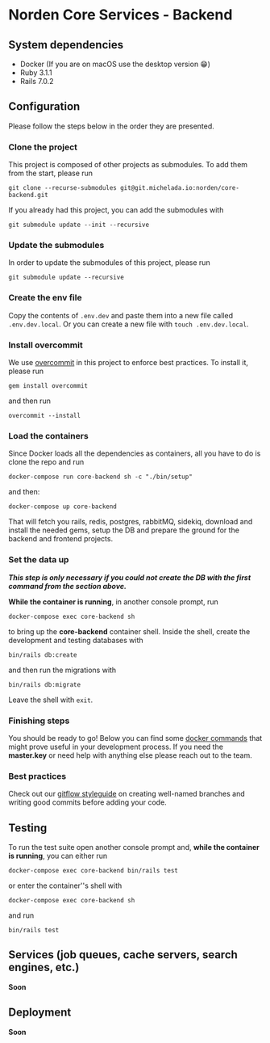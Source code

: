 # Norden Core Services - Backend

## System dependencies
* Docker (If you are on macOS use the desktop version 😁)
* Ruby 3.1.1
* Rails 7.0.2

## Configuration
Please follow the steps below in the order they are presented.

### Clone the project
This project is composed of other projects as submodules. To add them from the start, please run
```console
git clone --recurse-submodules git@git.michelada.io:norden/core-backend.git
```
If you already had this project, you can add the submodules with
```console
git submodule update --init --recursive
```

### Update the submodules
In order to update the submodules of this project, please run
```console
git submodule update --recursive
```

### Create the env file
Copy the contents of `.env.dev` and paste them into a new file called `.env.dev.local`. Or you can create a new file with `touch .env.dev.local`.

### Install overcommit
We use [overcommit](https://github.com/sds/overcommit) in this project to enforce best practices. To install it, please run
```console
gem install overcommit
```

and then run
```console
overcommit --install
```

### Load the containers
Since Docker loads all the dependencies as containers, all you have to do is clone the repo and run 
```console
docker-compose run core-backend sh -c "./bin/setup"
```
and then:
```console
docker-compose up core-backend
```
That will fetch you rails, redis, postgres, rabbitMQ, sidekiq, download and install the needed gems, setup the DB and prepare the ground for the backend and frontend projects.

### Set the data up
**_This step is only necessary if you could not create the DB with the first command from the section above._**

**While the container is running**, in another console prompt, run 
```console
docker-compose exec core-backend sh
```
to bring up the **core-backend** container shell. Inside the shell, create the development and testing databases with 
```console
bin/rails db:create
```
and then run the migrations with 
```console
bin/rails db:migrate
```
Leave the shell with `exit`.

### Finishing steps
You should be ready to go! Below you can find some [docker commands](https://git.michelada.io/norden/core-backend/-/wikis/Docker) that might prove useful in your development process.
If you need the **master.key** or need help with anything else please reach out to the team.

### Best practices
Check out our [gitflow styleguide](https://git.michelada.io/norden/core-backend/-/wikis/Gitflow) on creating well-named branches and writing good commits before adding your code.

## Testing
To run the test suite open another console prompt and, **while the container is running**, you can either run 
```console
docker-compose exec core-backend bin/rails test
```
or enter the container''s shell with
```console
docker-compose exec core-backend sh
```

and run
```console
bin/rails test
```

## Services (job queues, cache servers, search engines, etc.)
**Soon**

## Deployment
**Soon**
